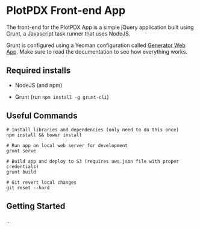 PlotPDX Front-end App
================

The front-end for the PlotPDX App is a simple jQuery application built using Grunt, a Javascript task runner that uses NodeJS. 

Grunt is configured using a Yeoman configuration called [Generator Web App](https://github.com/yeoman/generator-webapp). Make sure to read the documentation to see how everything works.

## Required installs

* NodeJS (and npm)

* Grunt (run `npm install -g grunt-cli`)


## Useful Commands

    # Install libraries and dependencies (only need to do this once)
    npm install && bower install

    # Run app on local web server for development
    grunt serve

    # Build app and deploy to S3 (requires aws.json file with proper credentials)
    grunt build

    # Git revert local changes
    git reset --hard


## Getting Started

...
